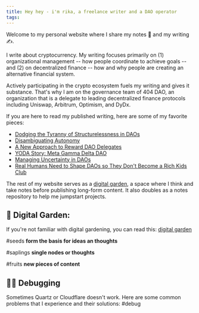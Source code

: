 ```yaml
---
title: Hey hey - i'm rika, a freelance writer and a DAO operator
tags:
---
```

Welcome to my personal website where I share my notes 📔 and my writing ✍️.

I write about cryptocurrency. My writing focuses primarily on (1) organizational management -- how people coordinate to achieve goals -- and (2) on decentralized finance -- how and why people are creating an alternative financial system.

Actively participating in the crypto ecosystem fuels my writing and gives it substance. That's why I am on the governance team of 404 DAO, an organization that is a delegate to leading decentralized finance protocols including Uniswap, Arbitrum, Optimism, and DyDx. 

If you are here to read my published writing, here are some of my favorite pieces: 
- [Dodging the Tyranny of Structurelessness in DAOs](https://tally.mirror.xyz/H_G5KF8CByhQO4jO88RrP2jBHbnyS6M2iAYDaxi2ubI) 
- [Disambiguating Autonomy](https://medium.com/block-science/disambiguating-autonomy-ca84ac87a0bf)
- [A New Approach to Reward DAO Delegates](https://tally.mirror.xyz/P5WzF4C407UXDtroRFDCgM-60CP8424pYqbdZkKCASE)
- [YODA Story: Meta Gamma Delta DAO](https://paragraph.xyz/@rikagoldberg/yoda-story-3-meta-gamma-delta-dao)
- [Managing Uncertainty in DAOs](https://www.newsletter.rikagoldberg.xyz/p/64-managing-uncertainty-in-daos-timeless)
- [Real Humans Need to Shape DAOs so They Don't Become a Rich Kids Club](https://beincrypto.com/real-humans-need-to-shape-daos-so-they-dont-become-a-rich-kid-club/)

The rest of my website serves as a [digital garden](https://jzhao.xyz/posts/networked-thought), a space where I think and take notes before publishing long-form content. It also doubles as a notes repository to help me jumpstart projects. 

## 🌳 Digital Garden:

If you're not familiar with digital gardening, you can read this: [digital garden](https://jzhao.xyz/posts/networked-thought)

#seeds     **form the basis for ideas an thoughts**

#saplings  **single nodes or thoughts**

#fruits      **new pieces of content**
  
## 😵‍💫 Debugging

Sometimes Quartz or Cloudflare doesn't work. Here are some common problems that I experience and their solutions: #debug 



